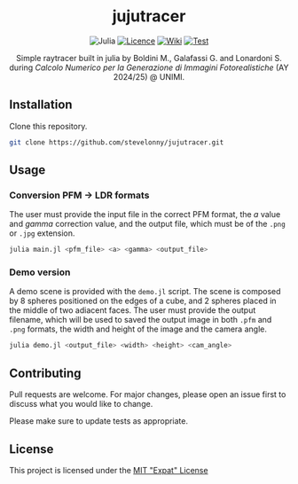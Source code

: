 <div align="center">

# jujutracer
![Julia](https://img.shields.io/badge/-Julia-9558B2?style=for-the-badge&logo=julia&logoColor=white)
[![Licence](https://img.shields.io/github/license/Ileriayo/markdown-badges?style=for-the-badge)](./LICENCE.md)
[![Wiki](https://img.shields.io/badge/Docs-Dev?style=for-the-badge&color=blue&link=https%3A%2F%2Fstevelonny.github.io%2Fjujutracer%2Fdev)](https://stevelonny.github.io/jujutracer/dev/)
[![Test](https://img.shields.io/github/actions/workflow/status/stevelonny/jujutracer/Test.yml?style=for-the-badge&label=Test&link=https%3A%2F%2Fgithub.com%2Fstevelonny%2Fjujutracer%2Factions%2Fworkflows%2FTest.yml)](https://github.com/stevelonny/jujutracer/actions/workflows/Test.yml)

<!-- ![GitHub branch check runs](https://img.shields.io/github/check-runs/stevelonny/jujutracer/main?style=for-the-badge) -->


Simple raytracer built in julia by Boldini M., Galafassi G. and Lonardoni S. during _Calcolo Numerico per la Generazione di Immagini Fotorealistiche_ (AY 2024/25) @ UNIMI.

</div>

## Installation

Clone this repository.

```bash
git clone https://github.com/stevelonny/jujutracer.git
```

## Usage

### Conversion PFM -> LDR formats
The user must provide the input file in the correct PFM format, the _a_ value and _gamma_ correction value, and the output file, which must be of the `.png` or `.jpg` extension.
```bash
julia main.jl <pfm_file> <a> <gamma> <output_file>
```

### Demo version
A demo scene is provided with the `demo.jl` script. The scene is composed by 8 spheres positioned on the edges of a cube, and 2 spheres placed in the middle of two adiacent faces.
The user must provide the output filename, which will be used to saved the output image in both `.pfm` and `.png` formats, the width and height of the image and the camera angle.
```bash
julia demo.jl <output_file> <width> <height> <cam_angle>
```

## Contributing

Pull requests are welcome. For major changes, please open an issue first
to discuss what you would like to change.

Please make sure to update tests as appropriate.

## License
This project is licensed under the [MIT "Expat" License](LICENCE.md)
